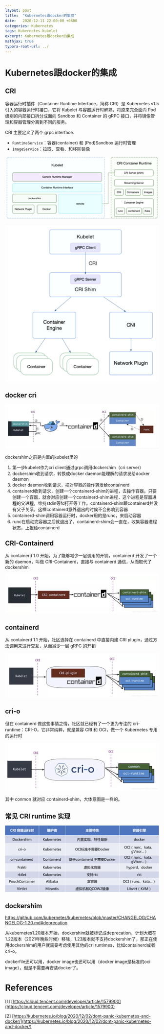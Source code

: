 ```yaml
---
layout: post
title:  "Kubernetes跟docker的集成"
date:   2020-12-11 22:00:00 +0800
categories: Kubernetes
tags: Kubernetes-kubelet
excerpt: Kubernetes跟docker的集成
mathjax: true
typora-root-url: ../
---
```


# Kubernetes跟docker的集成

## CRI

容器运行时插件（Container Runtime Interface，简称 CRI）是 Kubernetes v1.5 引入的容器运行时接口，它将 Kubelet 与容器运行时解耦，将原来完全面向 Pod 级别的内部接口拆分成面向 Sandbox 和 Container 的 gRPC 接口，并将镜像管理和容器管理分离到不同的服务。

CRI 主要定义了两个 grpc interface.

- `RuntimeService`：容器(container) 和 (Pod)Sandbox 运行时管理
- `ImageService`：拉取、查看、和移除镜像

![image-20201211170123236](/../assets/images/image-20201211170123236.png)

![image-20201211170155560](/../assets/images/image-20201211170155560.png)

## docker cri

![image-20201211170715146](/../assets/images/image-20201211170715146.png)

dockershim之前是内置的kubelet里的

1. 第一步kubelet作为cri client通过grpc调用dockershim（cri server）
2. dockershim收到请求，转换成docker daemon能理解的请求发给docker daemon
3. docker daemon收到请求，把对容器的操作转发给containerd
4. containerd收到请求，创建一个containerd-shim的进程，去操作容器。只要创建一个容器，就会对应创建一个containerd-shim进程，这个进程是容器进程的父进程，维持stdin等fd打开等工作。containerd-shim跟containerd并没有父子关系，这样containerd意外退出的时候不会影响到容器
5. containerd-shim调用容器运行时，docker用的是runc，来启动容器
6. runc在启动完容器之后就退出了，containerd-shim会一直在，收集容器进程状态，上报给containerd

## CRI-Containerd

从 containerd 1.0 开始，为了能够减少一层调用的开销，containerd 开发了一个新的 daemon，叫做 CRI-Containerd，直接与 containerd 通信，从而取代了 dockershim

![img](/../assets/images/1334952-20190610155603613-1830747977.png)

## containerd

从 containerd 1.1 开始，社区选择在 containerd 中直接内建 CRI plugin，通过方法调用来进行交互，从而减少一层 gRPC 的开销

![img](/../assets/images/1334952-20190610155613625-585993135-20201211195821572.png)

## cri-o

但在 containerd 做这些事情之情，社区就已经有了一个更为专注的 cri-runtime：CRI-O，它非常纯粹，就是兼容 CRI 和 OCI，做一个 Kubernetes 专用的运行时

![img](/../assets/images/1334952-20190610155624697-374335939.png)

其中 conmon 就对应 containerd-shim，大体意图是一样的。

## 常见 CRI runtime 实现

![image-20201211200010214](/../assets/images/image-20201211200010214.png)

## dockershim

https://github.com/kubernetes/kubernetes/blob/master/CHANGELOG/CHANGELOG-1.20.md#deprecation

从kubernetes1.20版本开始，dockershim就被标记成deprecation，计划大概在1.22版本（2021年晚些时候）移除，1.23版本就不支持dockershim了，那正在使用dockershim的用户就需要考虑使用其他的cri runtimes，比如containerd或者cri-o。

dockerfile还可以用，docker image也还可以用（docker image是标准的oci image），但是不需要再安装docker了。

# References

[1] [https://cloud.tencent.com/developer/article/1579900](https://cloud.tencent.com/developer/article/1579900)

[2] [https://kubernetes.io/blog/2020/12/02/dont-panic-kubernetes-and-docker/](https://kubernetes.io/blog/2020/12/02/dont-panic-kubernetes-and-docker/)

